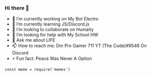 ### Hi there 👋

- 🔭 I’m currently working on My Bot Electro
- 🌱 I’m currently learning JS/Discord.js
- 👯 I’m looking to collaborate on Humaity
- 🤔 I’m looking for help with My School HW
- 💬 Ask me about LIFE
- 📫 How to reach me: Dm Pro Gamer 711 YT (The Code)#9546 On Discord
- ⚡ Fun fact: Peace Was Never A Option

```const meme = require('memes')```
